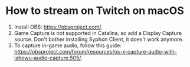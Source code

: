 # How to stream on Twitch on macOS

1. Install OBS: https://obsproject.com/.
1. Game Capture is not supported in Catalina, so add a Display Capture source. Don't bother installing Syphon Client, it does't work anymore. 
1. To capture in-game audio, follow this guide: https://obsproject.com/forum/resources/os-x-capture-audio-with-ishowu-audio-capture.505/.
